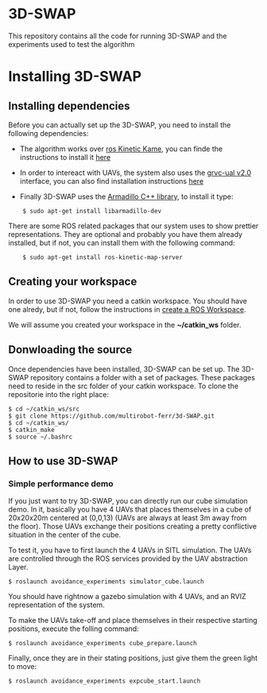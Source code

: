 # 3D-SWAP

This repository contains all the code for running 3D-SWAP and the experiments used to test the algorithm

# Installing 3D-SWAP

## Installing dependencies

Before you can actually set up the 3D-SWAP, you need to install the following dependencies:

 * The algorithm works over [ros Kinetic Kame](http://wiki.ros.org/kinetic), you can finde the instructions to install it [here](http://wiki.ros.org/kinetic/Installation)

 * In order to intereact with UAVs, the system also uses the [grvc-ual v2.0](https://github.com/grvcTeam/grvc-ual) interface, you can also find installation instructions [here](https://github.com/grvcTeam/grvc-ual/wiki/How-to-build-and-install-grvc-ual)

 * Finally 3D-SWAP uses the [Armadillo C++ library](http://arma.sourceforge.net/download.html), to install it type:
```
    $ sudo apt-get install libarmadillo-dev
```

There are some ROS related packages that our system uses to show prettier representations. They are optional and probably you have them already installed, but if not, you can install them with the following command:
```
    $ sudo apt-get install ros-kinetic-map-server 
```

## Creating your workspace

In order to use 3D-SWAP you need a catkin workspace. You should have one alredy, but if not, follow the instructions in [create a ROS Workspace](http://wiki.ros.org/ROS/Tutorials/InstallingandConfiguringROSEnvironment).

We will assume you created your workspace in the **~/catkin_ws** folder.

## Donwloading the source

Once dependencies have been installed, 3D-SWAP can be set up. The 3D-SWAP repository contains a folder with a set of packages. These packages need to reside in the src folder of your catkin workspace. To clone the repositorie into the right place:
       
    $ cd ~/catkin_ws/src
    $ git clone https://github.com/multirobot-ferr/3d-SWAP.git
    $ cd ~/catkin_ws/
    $ catkin_make
    $ source ~/.bashrc


## How to use 3D-SWAP ##

### Simple performance demo

If you just want to try 3D-SWAP, you can directly run our cube simulation demo. In it, basically you have 4 UAVs that places themselves in a cube of 20x20x20m centered at (0,0,13) (UAVs are always at least 3m away from the floor). Those UAVs exchange their positions creating a pretty conflictive situation in the center of the cube.

To test it, you have to first launch the 4 UAVs in SITL simulation. The UAVs are controlled through the ROS services provided by the UAV abstraction Layer.

    $ roslaunch avoidance_experiments simulator_cube.launch 
    
You should have rightnow a gazebo simulation with 4 UAVs, and an RVIZ representation of the system.

To make the UAVs take-off and place themselves in their respective starting positions, execute the folling command:

    $ roslaunch avoidance_experiments cube_prepare.launch

Finally, once they are in their stating positions, just give them the green light to move:

    $ roslaunch avoidance_experiments expcube_start.launch

